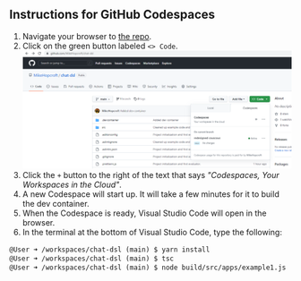 ## Instructions for GitHub Codespaces

1. Navigate your browser to [the repo](https://github.com/MikeHopcroft/chat-dsl).
1. Click on the green button labeled `<> Code`.
![Codespaces](/docs/assets/codespaces.png)
1. Click the `+` button to the right of the text that says *"Codespaces, Your Workspaces in the Cloud"*.
1. A new Codespace will start up. It will take a few minutes for it to build the dev container.
1. When the Codespace is ready, Visual Studio Code will open in the browser.
1. In the terminal at the bottom of Visual Studio Code, type the following:
~~~shell
@User ➜ /workspaces/chat-dsl (main) $ yarn install
@User ➜ /workspaces/chat-dsl (main) $ tsc
@User ➜ /workspaces/chat-dsl (main) $ node build/src/apps/example1.js
~~~
